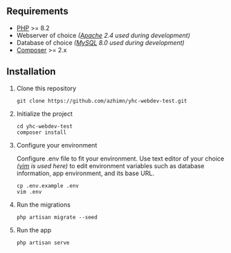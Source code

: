 ## Requirements
- [PHP](https://www.php.net/) >= 8.2
- Webserver of choice *([Apache](https://apache.org) 2.4 used during development)*
- Database of choice *([MySQL](https://www.mysql.com/) 8.0 used during development)*
- [Composer](https://getcomposer.org) >= 2.x

## Installation

1. Clone this repository
    ```
    git clone https://github.com/azhimn/yhc-webdev-test.git
    ```

2. Initialize the project
    ```
    cd yhc-webdev-test
    composer install 
    ```

3. Configure your environment

    Configure .env file to fit your environment. Use text editor of your choice *([vim](https://www.vim.org) is used here)* to edit environment variables such as database     information, app environment, and its base URL.
    ```
    cp .env.example .env
    vim .env
    ```

5. Run the migrations
    ```
    php artisan migrate --seed
    ```

6. Run the app
    ```
    php artisan serve
    ```
